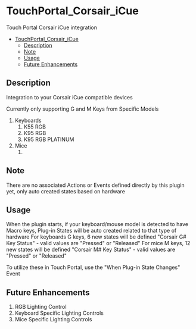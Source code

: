 # TouchPortal_Corsair_iCue
Touch Portal Corsair iCue integration

- [TouchPortal_Corsair_iCue](#touchportal_corsair_icue)
  - [Description](#description)
  - [Note](#note)
  - [Usage](#usage)
  - [Future Enhancements](#future-enhancements)

## Description
Integration to your Corsair iCue compatible devices

Currently only supporting G and M Keys from Specific Models

1. Keyboards
   1. K55 RGB
   2. K95 RGB
   3. K95 RGB PLATINUM
2. Mice
   1. <None> 

## Note
There are no associated Actions or Events defined directly by this plugin yet, only auto created states based on hardware
## Usage
When the plugin starts, if your keyboard/mouse model is detected to have Macro keys, Plug-in States will be auto created related to that type of hardware
For keyboards G keys, 6 new states will be defined
"Corsair G# Key Status" - valid values are "Pressed" or "Released"
For mice M keys, 12 new states will be defined
"Corsair M# Key Status" - valid values are "Pressed" or "Released"

To utilize these in Touch Portal, use the "When Plug-in State Changes" Event

## Future Enhancements
1. RGB Lighting Control
2. Keyboard Specific Lighting Controls
3. Mice Specific Lighting Controls